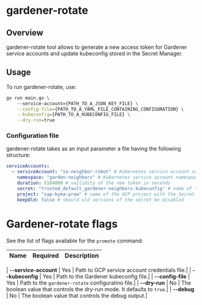 # gardener-rotate

## Overview

gardener-rotate tool allows to generate a new access token for Gardener service accounts and update kubeconfig stored in the Secret Manager.

## Usage

To run gardener-rotate, use:
```bash
go run main.go \ 
    --service-account={PATH_TO_A_JSON_KEY_FILE} \
    --config-file={PATH_TO_A_YAML_FILE_CONTAINING_CONFIGURATION} \
    --kubeconfig={PATH_TO_A_KUBECONFIG_FILE} \
    --dry-run=true
```


### Configuration file

gardener-rotate takes as an input parameter a file having the following structure: 

```yaml
serviceAccounts:
  - serviceAccount: "sa-neighbor-robot" # Kubernetes service account name
    namespace: "garden-neighbors" # Kubernetes service account namespace
    duration: 5184000 # vailidity of the new token in seconds
    secret: "trusted_default_gardener-neighbors-kubeconfig" # name of the GCP secret
    project: "sap-kyma-prow" # name of the GCP project with the Secret Manager
    keepOld: false # should old versions of the secret be disabled
```


# Gardener-rotate flags

See the list of flags available for the `promote` command:

| Name                      | Required | Description                                                                                          |
| :------------------------ | :------: | :--------------------------------------------------------------------------------------------------- |

| **--service-account**     |   Yes    | Path to GCP service account credentials file.|
| **--kubeconfig**          |   Yes    | Path to the Gardener kubeconfig file.|
| **--config-file**         |   Yes    | Path to the `gardener-rotate` configuratino file.|
| **--dry-run**             |   No     | The boolean value that controls the dry-run mode. It defaults to `true`.|
| **--debug**               |   No     | The boolean value that controls the debug output.|
